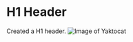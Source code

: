 # H1 Header
Created a H1 header.
![Image of Yaktocat](https://octodex.github.com/images/yaktocat.png)
